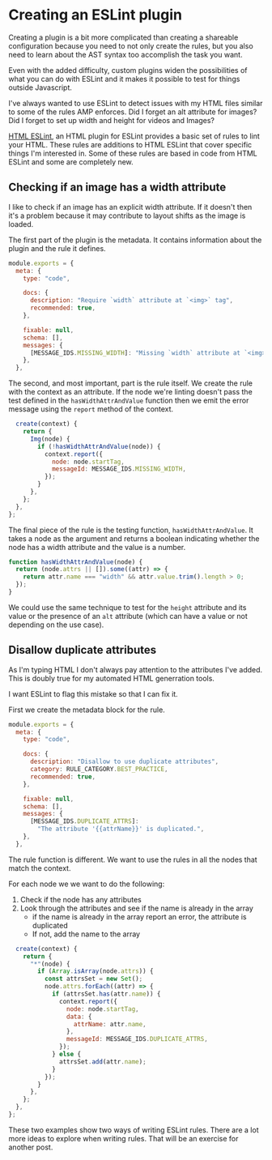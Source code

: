 # Creating an ESLint plugin

Creating a plugin is a bit more complicated than creating a shareable configuration because you need to not only create the rules, but you also need to learn about the AST syntax too accomplish the task you want.

Even with the added difficulty, custom plugins widen the possibilities of what you can do with ESLint and it makes it possible to test for things outside Javascript.

I've always wanted to use ESLint to detect issues with my HTML files similar to some of the rules AMP enforces. Did I forget an alt attribute for images? Did I forget to set up width and height for videos and Images?

[HTML ESLint](https://yeonjuan.github.io/html-eslint/), an HTML plugin for ESLint provides a basic set of rules to lint your HTML. These rules are additions to HTML ESLint that cover specific things I'm interested in. Some of these rules are based in code from HTML ESLint and some are completely new.

## Checking if an image has a width attribute

I like to check if an image has an explicit width attribute. If it doesn't then it's a problem because it may contribute to layout shifts as the image is loaded.

The first part of the plugin is the metadata. It contains information about the plugin and the rule it defines.

```js
module.exports = {
  meta: {
    type: "code",

    docs: {
      description: "Require `width` attribute at `<img>` tag",
      recommended: true,
    },

    fixable: null,
    schema: [],
    messages: {
      [MESSAGE_IDS.MISSING_WIDTH]: "Missing `width` attribute at `<img>` tag",
    },
  },
```

The second, and most important, part is the rule itself. We create the rule with the context as an attribute. If the node we're linting doesn't pass the test defined in the `hasWidthAttrAndValue` function then we emit the error message using the `report` method of the context.

```js
  create(context) {
    return {
      Img(node) {
        if (!hasWidthAttrAndValue(node)) {
          context.report({
            node: node.startTag,
            messageId: MESSAGE_IDS.MISSING_WIDTH,
          });
        }
      },
    };
  },
};
```

The final piece of the rule is the testing function, `hasWidthAttrAndValue`. It takes a node as the argument and returns a boolean indicating whether the node has a width attribute and the value is a number.

```js
function hasWidthAttrAndValue(node) {
  return (node.attrs || []).some((attr) => {
    return attr.name === "width" && attr.value.trim().length > 0;
  });
}
```

We could use the same technique to test for the `height` attribute and its value or the presence of an `alt` attribute (which can have a value or not depending on the use case).

## Disallow duplicate attributes

As I'm typing HTML I don't always pay attention to the attributes I've added. This is doubly true for my automated HTML generration tools.

I want ESLint to flag this mistake so that I can fix it.

First we create the metadata block for the rule.

```js
module.exports = {
  meta: {
    type: "code",

    docs: {
      description: "Disallow to use duplicate attributes",
      category: RULE_CATEGORY.BEST_PRACTICE,
      recommended: true,
    },

    fixable: null,
    schema: [],
    messages: {
      [MESSAGE_IDS.DUPLICATE_ATTRS]:
        "The attribute '{{attrName}}' is duplicated.",
    },
  },
```

The rule function is different. We want to use the rules in all the nodes that match the context.

For each node we we want to do the following:

1. Check if the node has any attributes
2. Look through the attributes and see if the name is already in the array
   * if the name is already in the array report an error, the attribute is duplicated
   * If not, add the name to the array

```js
  create(context) {
    return {
      "*"(node) {
        if (Array.isArray(node.attrs)) {
          const attrsSet = new Set();
          node.attrs.forEach((attr) => {
            if (attrsSet.has(attr.name)) {
              context.report({
                node: node.startTag,
                data: {
                  attrName: attr.name,
                },
                messageId: MESSAGE_IDS.DUPLICATE_ATTRS,
              });
            } else {
              attrsSet.add(attr.name);
            }
          });
        }
      },
    };
  },
};
```

These two examples show two ways of writing ESLint rules. There are a lot more ideas to explore when writing rules. That will be an exercise for another post.
